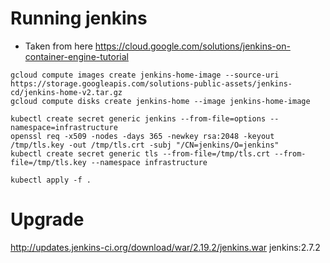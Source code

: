 
# Running jenkins
- Taken from here https://cloud.google.com/solutions/jenkins-on-container-engine-tutorial

```
gcloud compute images create jenkins-home-image --source-uri https://storage.googleapis.com/solutions-public-assets/jenkins-cd/jenkins-home-v2.tar.gz
gcloud compute disks create jenkins-home --image jenkins-home-image

kubectl create secret generic jenkins --from-file=options --namespace=infrastructure
openssl req -x509 -nodes -days 365 -newkey rsa:2048 -keyout /tmp/tls.key -out /tmp/tls.crt -subj "/CN=jenkins/O=jenkins"
kubectl create secret generic tls --from-file=/tmp/tls.crt --from-file=/tmp/tls.key --namespace infrastructure

kubectl apply -f .

```

# Upgrade
http://updates.jenkins-ci.org/download/war/2.19.2/jenkins.war
jenkins:2.7.2